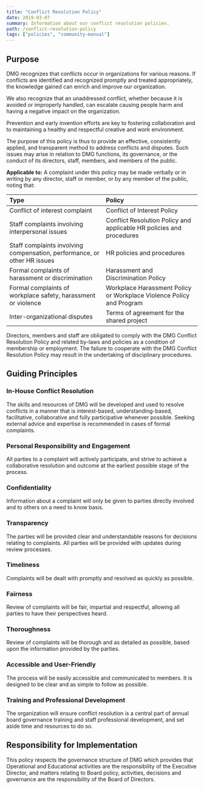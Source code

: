 ```yaml
---
title: "Conflict Resolution Policy"
date: 2019-03-07
summary: Information about our conflict resolution policies.
path: /conflict-resolution-policy
tags: ["policies", "community-manual"]
---
```


## Purpose

DMG recognizes that conflicts occur in organizations for various reasons. If conflicts are identified and recognized promptly and treated appropriately, the knowledge gained can enrich and improve our organization.

We also recognize that an unaddressed conflict, whether because it is avoided or improperly handled, can escalate causing people harm and having a negative impact on the organization.

Prevention and early invention efforts are key to fostering collaboration and to maintaining a healthy and respectful creative and work environment.

The purpose of this policy is thus to provide an effective, consistently applied, and transparent method to address conflicts and disputes. Such issues may arise in relation to DMG functions, its governance, or the conduct of its directors, staff, members, and members of the public.

**Applicable to:** A complaint under this policy may be made verbally or in writing by any director, staff or member, or by any member of the public, noting that:

| Type                                                                     | Policy                                                               |
| :----------------------------------------------------------------------- | :------------------------------------------------------------------- |
| Conflict of interest complaint                                           | Conflict of Interest Policy                                          |
| Staff complaints involving interpersonal issues                          | Conflict Resolution Policy and applicable HR policies and procedures |
| Staff complaints involving compensation, performance, or other HR issues | HR policies and procedures                                           |
| Formal complaints of harassment or discrimination                        | Harassment and Discrimination Policy                                 |
| Formal complaints of workplace safety, harassment or violence            | Workplace Harassment Policy or Workplace Violence Policy and Program |
| Inter-organizational disputes                                            | Terms of agreement for the shared project                            |

Directors, members and staff are obligated to comply with the DMG Conflict Resolution Policy and related by-laws and policies as a condition of membership or employment. The failure to cooperate with the DMG Conflict Resolution Policy may result in the undertaking of disciplinary procedures.

## Guiding Principles

### In-House Conflict Resolution

The skills and resources of DMG will be developed and used to resolve conflicts in a manner that is interest-based, understanding-based, facilitative, collaborative and fully participative whenever possible. Seeking external advice and expertise is recommended in cases of formal complaints.

### Personal Responsibility and Engagement

All parties to a complaint will actively participate, and strive to achieve a collaborative resolution and outcome at the earliest possible stage of the process.

### Confidentiality

Information about a complaint will only be given to parties directly involved and to others on a need to know basis.

### Transparency

The parties will be provided clear and understandable reasons for decisions relating to complaints. All parties will be provided with updates during review processes.

### Timeliness

Complaints will be dealt with promptly and resolved as quickly as possible.

### Fairness

Review of complaints will be fair, impartial and respectful, allowing all parties to have their perspectives heard.

### Thoroughness

Review of complaints will be thorough and as detailed as possible, based upon the information provided by the parties.

### Accessible and User-Friendly

The process will be easily accessible and communicated to members. It is designed to be clear and as simple to follow as possible.

### Training and Professional Development

The organization will ensure conflict resolution is a central part of annual board governance training and staff professional development, and set aside time and resources to do so.

## Responsibility for Implementation

This policy respects the governance structure of DMG which provides that Operational and Educational activities are the responsibility of the Executive Director, and matters relating to Board policy, activities, decisions and governance are the responsibility of the Board of Directors.
